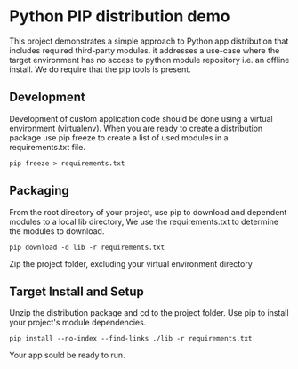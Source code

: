 # Python PIP distribution demo

This project demonstrates a simple approach to Python app distribution that includes required third-party modules. it addresses a use-case where the target environment has no access to python module repository i.e. an offline install. We do require that the pip tools is present.

## Development

Development of custom application code should be done using a virtual environment (virtualenv). When you are ready to create a distribution package use pip freeze to create a list of used modules in a requirements.txt file.

```
pip freeze > requirements.txt
```
## Packaging

From the root directory of your project, use pip to download and dependent modules to a local lib directory, We use the requirements.txt to determine the modules to download.

```
pip download -d lib -r requirements.txt
```

Zip the project folder, excluding your virtual environment directory

## Target Install and Setup

Unzip the distribution package and cd to the project folder. Use pip to install your project's module dependencies.

```
pip install --no-index --find-links ./lib -r requirements.txt
```
Your app sould be ready to run.


